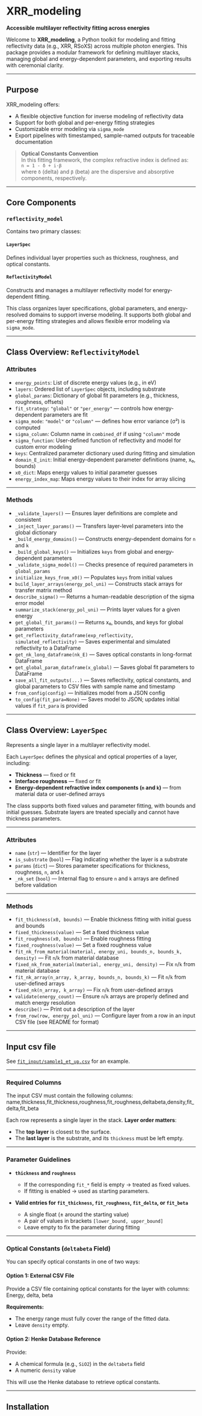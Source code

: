 # XRR_modeling  
**Accessible multilayer reflectivity fitting across energies**

Welcome to **XRR_modeling**, a Python toolkit for modeling and fitting reflectivity data (e.g., XRR, RSoXS) across multiple photon energies. This package provides a modular framework for defining multilayer stacks, managing global and energy-dependent parameters, and exporting results with ceremonial clarity.

---

## Purpose

XRR_modeling offers:

- A flexible objective function for inverse modeling of reflectivity data  
- Support for both global and per-energy fitting strategies  
- Customizable error modeling via `sigma_mode`  
- Export pipelines with timestamped, sample-named outputs for traceable documentation

>  **Optical Constants Convention**  
> In this fitting framework, the complex refractive index is defined as:  
> `n = 1 - δ + i·β`  
> where `δ` (delta) and `β` (beta) are the dispersive and absorptive components, respectively.  

---

## Core Components

### `reflectivity_model`

Contains two primary classes:

#### `LayerSpec`
Defines individual layer properties such as thickness, roughness, and optical constants.

#### `ReflectivityModel`
Constructs and manages a multilayer reflectivity model for energy-dependent fitting.

This class organizes layer specifications, global parameters, and energy-resolved domains to support inverse modeling. It supports both global and per-energy fitting strategies and allows flexible error modeling via `sigma_mode`.

---

## Class Overview: `ReflectivityModel`

### Attributes

- `energy_points`: List of discrete energy values (e.g., in eV)  
- `layers`: Ordered list of `LayerSpec` objects, including substrate  
- `global_params`: Dictionary of global fit parameters (e.g., thickness, roughness, offsets)  
- `fit_strategy`: `"global"` or `"per_energy"` — controls how energy-dependent parameters are fit  
- `sigma_mode`: `"model"` or `"column"` — defines how error variance (σ²) is computed  
- `sigma_column`: Column name in `combined_df` if using `"column"` mode  
- `sigma_function`: User-defined function of reflectivity and model for custom error modeling  
- `keys`: Centralized parameter dictionary used during fitting and simulation  
- `domain_E_init`: Initial energy-dependent parameter definitions (name, x₀, bounds)  
- `x0_dict`: Maps energy values to initial parameter guesses  
- `energy_index_map`: Maps energy values to their index for array slicing

---

### Methods

- `_validate_layers()` — Ensures layer definitions are complete and consistent  
- `_inject_layer_params()` — Transfers layer-level parameters into the global dictionary  
- `_build_energy_domains()` — Constructs energy-dependent domains for `n` and `k`  
- `_build_global_keys()` — Initializes `keys` from global and energy-dependent parameters  
- `_validate_sigma_model()` — Checks presence of required parameters in `global_params`  
- `initialize_keys_from_x0()` — Populates `keys` from initial values  
- `build_layer_arrays(energy_pol_uni)` — Constructs stack arrays for transfer matrix method  
- `describe_sigma()` — Returns a human-readable description of the sigma error model  
- `summarize_stack(energy_pol_uni)` — Prints layer values for a given energy  
- `get_global_fit_params()` — Returns x₀, bounds, and keys for global parameters  
- `get_reflectivity_dataframe(exp_reflectivity, simulated_reflectivity)` — Saves experimental and simulated reflectivity to a DataFrame  
- `get_nk_long_dataframe(nk_E)` — Saves optical constants in long-format DataFrame  
- `get_global_param_dataframe(x_global)` — Saves global fit parameters to DataFrame  
- `save_all_fit_outputs(...)` — Saves reflectivity, optical constants, and global parameters to CSV files with sample name and timestamp  
- `from_config(config)` — Initializes model from a JSON config  
- `to_config(fit_para=None)` — Saves model to JSON; updates initial values if `fit_para` is provided

---

## Class Overview: `LayerSpec`

Represents a single layer in a multilayer reflectivity model.

Each `LayerSpec` defines the physical and optical properties of a layer, including:

- **Thickness** — fixed or fit  
- **Interface roughness** — fixed or fit  
- **Energy-dependent refractive index components (`n` and `k`)** — from material data or user-defined arrays

The class supports both fixed values and parameter fitting, with bounds and initial guesses. Substrate layers are treated specially and cannot have thickness parameters.

---

### Attributes

- `name` (`str`) — Identifier for the layer  
- `is_substrate` (`bool`) — Flag indicating whether the layer is a substrate  
- `params` (`dict`) — Stores parameter specifications for thickness, roughness, `n`, and `k`  
- `_nk_set` (`bool`) — Internal flag to ensure `n` and `k` arrays are defined before validation

---

### Methods

- `fit_thickness(x0, bounds)` — Enable thickness fitting with initial guess and bounds  
- `fixed_thickness(value)` — Set a fixed thickness value  
- `fit_roughness(x0, bounds)` — Enable roughness fitting  
- `fixed_roughness(value)` — Set a fixed roughness value  
- `fit_nk_from_material(material, energy_uni, bounds_n, bounds_k, density)` — Fit `n`/`k` from material database  
- `fixed_nk_from_material(material, energy_uni, density)` — Fix `n`/`k` from material database  
- `fit_nk_array(n_array, k_array, bounds_n, bounds_k)` — Fit `n`/`k` from user-defined arrays  
- `fixed_nk(n_array, k_array)` — Fix `n`/`k` from user-defined arrays  
- `validate(energy_count)` — Ensure `n`/`k` arrays are properly defined and match energy resolution  
- `describe()` — Print out a description of the layer  
- `from_row(row, energy_pol_uni)` — Configure layer from a row in an input CSV file (see README for format)

---

## Input csv file

See [`fit_input/sample1_et_up.csv`](fit_input/sample1_et_up.csv) for an example.

---

### Required Columns

The input CSV must contain the following columns:
name,thickness,fit_thickness,roughness,fit_roughness,deltabeta,density,fit_delta,fit_beta

Each row represents a single layer in the stack. **Layer order matters**:

- The **top layer** is closest to the surface.
- The **last layer** is the substrate, and its `thickness` must be left empty.

---

### Parameter Guidelines

- **`thickness` and `roughness`**  
  - If the corresponding `fit_*` field is empty → treated as fixed values.  
  - If fitting is enabled → used as starting parameters.

- **Valid entries for `fit_thickness`, `fit_roughness`, `fit_delta`, or `fit_beta`**  
  - A single float (± around the starting value)  
  - A pair of values in brackets `[lower_bound, upper_bound]`  
  - Leave empty to fix the parameter during fitting

---

### Optical Constants (`deltabeta` Field)

You can specify optical constants in one of two ways:

#### Option 1: External CSV File

Provide a CSV file containing optical constants for the layer with columns:
Energy, delta, beta

**Requirements:**
- The energy range must fully cover the range of the fitted data.
- Leave `density` empty.

#### Option 2: Henke Database Reference

Provide:
- A chemical formula (e.g., `SiO2`) in the `deltabeta` field  
- A numeric `density` value  

This will use the Henke database to retrieve optical constants.

---


## Installation


